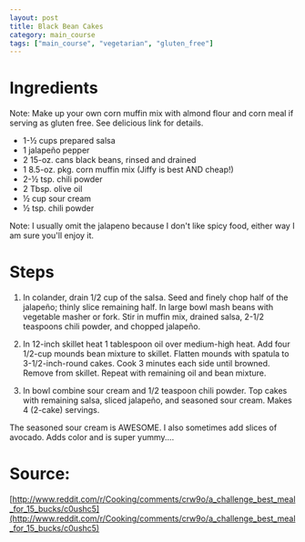 ```yaml
---
layout: post
title: Black Bean Cakes
category: main_course
tags: ["main_course", "vegetarian", "gluten_free"]
---
```

# Ingredients

Note: Make up your own corn muffin mix with almond flour and corn meal if serving as gluten free. See delicious link for details.

* 1-½	cups prepared salsa
* 1	jalapeño pepper
* 2	15-oz. cans black beans, rinsed and drained
* 1	8.5-oz. pkg. corn muffin mix (Jiffy is best AND cheap!)
* 2-½	tsp. chili powder
* 2	Tbsp. olive oil
* ½	cup sour cream
* ½	tsp. chili powder

Note: I usually omit the jalapeno because I don't like spicy food, either way I am sure you'll enjoy it.

# Steps

1.  In colander, drain 1/2 cup of the salsa. Seed and finely chop half of the jalapeño; thinly slice remaining half. In large bowl mash beans with vegetable masher or fork. Stir in muffin mix, drained salsa, 2-1/2 teaspoons chili powder, and chopped jalapeño.

2.  In 12-inch skillet heat 1 tablespoon oil over medium-high heat. Add four 1/2-cup mounds bean mixture to skillet. Flatten mounds with spatula to 3-1/2-inch-round cakes. Cook 3 minutes each side until browned. Remove from skillet. Repeat with remaining oil and bean mixture.

3.  In bowl combine sour cream and 1/2 teaspoon chili powder. Top cakes with remaining salsa, sliced jalapeño, and seasoned sour cream. Makes 4 (2-cake) servings.

The seasoned sour cream is AWESOME. I also sometimes add slices of avocado. Adds color and is super yummy....

# Source:

[http://www.reddit.com/r/Cooking/comments/crw9o/a_challenge_best_meal_for_15_bucks/c0ushc5](http://www.reddit.com/r/Cooking/comments/crw9o/a_challenge_best_meal_for_15_bucks/c0ushc5)